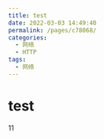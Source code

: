 ```yaml
---
title: test
date: 2022-03-03 14:49:40
permalink: /pages/c78068/
categories:
  - 网络
  - HTTP
tags:
  - 网络
---
```


# test

11